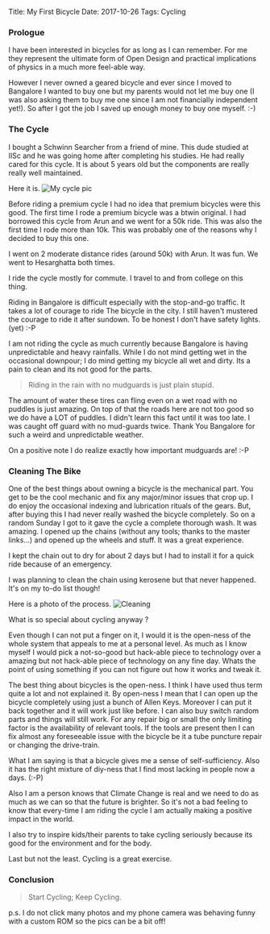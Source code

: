 Title: My First Bicycle
Date: 2017-10-26
Tags: Cycling


### Prologue ###

I have been interested in bicycles for as long as I can remember. For
me they represent the ultimate form of Open Design and practical implications of
physics in a much more feel-able way. 

However I never owned a geared bicycle and ever since I moved to
Bangalore I wanted to buy one but my parents would not let me buy one
(I was also asking them to buy me one since I am not financially
independent yet!). So after I got the job I saved up enough money to
buy one myself. :-)

### The Cycle ###

I bought a Schwinn Searcher from a friend of mine. This dude studied
at IISc and he was going home after completing his studies. He had
really cared for this cycle. It is about 5 years old but the
components are really really well maintained. 

Here it is. ![My cycle pic](assets/images/2017-10-26/normal.jpg)

Before riding a premium cycle I had no idea that premium bicycles were
this good. The first time I rode a premium bicycle was a btwin
original. I had borrowed this cycle from Arun and we went for a 50k
ride. This was also the first time I rode more than 10k. This was
probably one of the reasons why I decided to buy this one.

I went on 2 moderate distance rides (around 50k) with Arun. It was
fun. We went to Hesarghatta both times.

I ride the cycle mostly for commute. I travel to and from college on
this thing.

Riding in Bangalore is difficult especially with the stop-and-go
traffic. It takes a lot of courage to ride The bicycle in the city. I
still haven't mustered the courage to ride it after sundown. To be
honest I don't have safety lights. (yet) :-P

I am not riding the cycle as much currently because Bangalore is
having unpredictable and heavy rainfalls. While I do not mind getting
wet in the occasional downpour; I do mind getting my bicycle all wet
and dirty. Its a pain to clean and its not good for the parts.

> Riding in the rain with no mudguards is just plain stupid.

The amount of water these tires can fling even on a wet road with no
puddles is just amazing. On top of that the roads here are not too
good so we do have a LOT of puddles. I didn't learn this fact until
it was too late. I was caught off guard with no mud-guards
twice. Thank You Bangalore for such a weird and unpredictable
weather.

On a positive note I do realize exactly how important mudguards are! :-P


### Cleaning The Bike ###

One of the best things about owning a bicycle is the mechanical
part. You get to be the cool mechanic and fix any major/minor issues
that crop up. I do enjoy the occasional indexing and lubrication
rituals of the gears. But, after buying this I had never really washed
the bicycle completely. So on a random Sunday I got to it gave the
cycle a complete thorough wash. It was amazing. I opened up the chains
(without any tools; thanks to the master links...) and opened up the
wheels and stuff. It was a great experience.


I kept the chain out to dry for about 2 days but I had to install it
for a quick ride because of an emergency.

I was planning to clean the chain using kerosene but that never
happened. It's on my to-do list though!

Here is a photo of the process. ![Cleaning](assets/images/2017-10-26/clean.jpg)

<blue> What is so special about cycling anyway ?  </blue> 

Even though I can not put a finger on it, I would it is the open-ness
of the whole system that appeals to me at a personal level. As much as
I know myself I would pick a not-so-good but hack-able piece to
technology over a amazing but not hack-able piece of technology on any
fine day. Whats the point of using something if you can not figure
out how it works and tweak it.

The best thing about bicycles is the open-ness. I think I have used
thus term quite a lot and not explained it. By open-ness I mean that I
can open up the bicycle completely using just a bunch of Allen
Keys. Moreover I can put it back together and it will work just like
before. I can also buy switch random parts and things will still
work. For any repair big or small the only limiting factor is the
availability of relevant tools. If the tools are present then I can
fix almost any foreseeable issue with the bicycle be it a tube puncture
repair or changing the drive-train.

What I am saying is that a bicycle gives me a sense of
self-sufficiency. Also it has the right mixture of diy-ness that I
find most lacking in people now a days. (:-P)


Also I am a person knows that Climate Change is real and we need to do as much as we can so that the future is brighter. So it's not a bad feeling to know that every-time I am riding the cycle I am actually making a positive impact in the world. 

I also try to inspire kids/their parents to take cycling seriously because its good for the environment and for the body.

Last but not the least. Cycling is a great exercise. 

### Conclusion ###

> Start Cycling; Keep Cycling. 


p.s. I do not click many photos and my phone camera was behaving funny with a custom ROM so the pics can be a bit off! 
